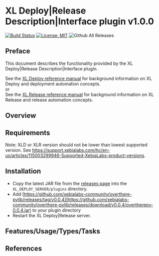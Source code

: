 # XL Deploy|Release Description|Interface plugin v1.0.0

[![Build Status][xld-gitops-plugin-travis-image]][xld-gitops-plugin-travis-url]
[![License: MIT][xld-gitops-plugin-license-image]][xld-gitops-plugin-license-url]
![Github All Releases][xld-gitops-plugin-downloads-image]

[xld-gitops-plugin-travis-image]: https://travis-ci.org/xebialabs-community/xld-gitops-plugin.svg?branch=master
[xld-gitops-plugin-travis-url]: https://travis-ci.org/xebialabs-community/xld-gitops-plugin
[xld-gitops-plugin-license-image]: https://img.shields.io/badge/License-MIT-yellow.svg
[xld-gitops-plugin-license-url]: https://opensource.org/licenses/MIT
[xld-gitops-plugin-downloads-image]: https://img.shields.io/github/downloads/xebialabs-community/xld-gitops-plugin/total.svg

## Preface

This document describes the functionality provided by the XL Deploy|Release Description|Interface plugin.

See the [XL Deploy reference manual](https://docs.xebialabs.com/xl-deploy) for background information on XL Deploy and deployment automation concepts.  
or  
See the [XL Release reference manual](https://docs.xebialabs.com/xl-release) for background information on XL Release and release automation concepts.  

## Overview

## Requirements

Note:  XLD or XLR version should not be lower than lowest supported version.  See <https://support.xebialabs.com/hc/en-us/articles/115003299946-Supported-XebiaLabs-product-versions>.

## Installation

* Copy the latest JAR file from the [releases page](https://github.com/xebialabs-community/xld-gitops-plugin/releases) into the `XL_DEPLOY_SERVER/plugins` directory.
* Add [https://github.com/xebialabs-community/overthere-pylib/releases/tag/v0.0.4](https://github.com/xebialabs-community/overthere-pylib/releases/download/v0.0.4/overtherepy-0.0.4.jar) to your plugin directory 
* Restart the XL Deploy|Release server.


## Features/Usage/Types/Tasks

## References

